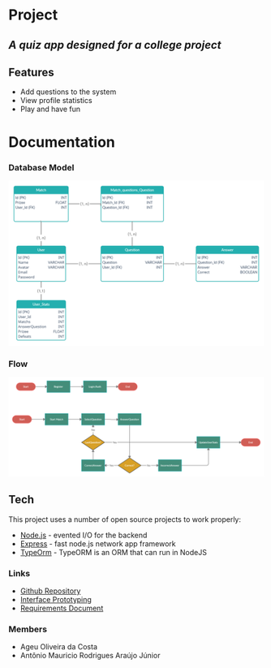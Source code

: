 # Project
## _A quiz app designed for a college project_

## Features

- Add questions to the system
- View profile statistics
- Play and have fun

# Documentation

### Database Model
![Database Model](./Docs/DatabaseModel.png "Database Model")

### Flow

![UseCases](./Docs/Flow.png "Flow start match")

## Tech

This project uses a number of open source projects to work properly:

- [Node.js](https://nodejs.org) - evented I/O for the backend
- [Express](https://expressjs.com) - fast node.js network app framework
- [TypeOrm](https://typeorm.io) - TypeORM is an ORM that can run in NodeJS 

### Links

- [Github Repository](https://github.com/antonio200598/Quizz-Show)
- [Interface Prototyping](https://www.figma.com/file/hSLlnNymgn4GL9zKUVcGxf/show-do-milh%C3%A3o?node-id=0%3A1)
- [Requirements Document](Docs/Documento_de_Requisitos.pdf)

### Members

- Ageu Oliveira da Costa 
- Antônio Mauricio Rodrigues Araújo Júnior 

